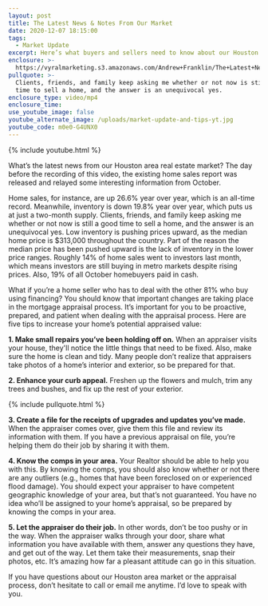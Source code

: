 ```yaml
---
layout: post
title: The Latest News & Notes From Our Market
date: 2020-12-07 18:15:00
tags:
  - Market Update
excerpt: Here’s what buyers and sellers need to know about our Houston market.
enclosure: >-
  https://vyralmarketing.s3.amazonaws.com/Andrew+Franklin/The+Latest+News+%26+Notes+From+Our+Market.mp4
pullquote: >-
  Clients, friends, and family keep asking me whether or not now is still a good
  time to sell a home, and the answer is an unequivocal yes.
enclosure_type: video/mp4
enclosure_time:
use_youtube_image: false
youtube_alternate_image: /uploads/market-update-and-tips-yt.jpg
youtube_code: m0e0-G4UNX0
---
```


{% include youtube.html %}

What’s the latest news from our Houston area real estate market? The day before the recording of this video, the existing home sales report was released and relayed some interesting information from October.

Home sales, for instance, are up 26.6% year over year, which is an all-time record. Meanwhile, inventory is down 19.8% year over year, which puts us at just a two-month supply. Clients, friends, and family keep asking me whether or not now is still a good time to sell a home, and the answer is an unequivocal yes. Low inventory is pushing prices upward, as the median home price is $313,000 throughout the country. Part of the reason the median price has been pushed upward is the lack of inventory in the lower price ranges. Roughly 14% of home sales went to investors last month, which means investors are still buying in metro markets despite rising prices. Also, 19% of all October homebuyers paid in cash.&nbsp;

What if you’re a home seller who has to deal with the other 81% who buy using financing? You should know that important changes are taking place in the mortgage appraisal process. It’s important for you to be proactive, prepared, and patient when dealing with the appraisal process. Here are five tips to increase your home’s potential appraised value:&nbsp;

**1\. Make small repairs you’ve been holding off on.** When an appraiser visits your house, they'll notice the little things that need to be fixed. Also, make sure the home is clean and tidy. Many people don’t realize that appraisers take photos of a home’s interior and exterior, so be prepared for that.&nbsp;

**2\. Enhance your curb appeal.** Freshen up the flowers and mulch, trim any trees and bushes, and fix up the rest of your exterior.&nbsp;

{% include pullquote.html %}

**3\. Create a file for the receipts of upgrades and updates you’ve made.** When the appraiser comes over, give them this file and review its information with them. If you have a previous appraisal on file, you’re helping them do their job by sharing it with them.&nbsp;

**4\. Know the comps in your area.** Your Realtor should be able to help you with this. By knowing the comps, you should also know whether or not there are any outliers (e.g., homes that have been foreclosed on or experienced flood damage). You should expect your appraiser to have competent geographic knowledge of your area, but that’s not guaranteed. You have no idea who’ll be assigned to your home’s appraisal, so be prepared by knowing the comps in your area.&nbsp;

**5\. Let the appraiser do their job.** In other words, don’t be too pushy or in the way. When the appraiser walks through your door, share what information you have available with them, answer any questions they have, and get out of the way. Let them take their measurements, snap their photos, etc. It’s amazing how far a pleasant attitude can go in this situation.&nbsp;

If you have questions about our Houston area market or the appraisal process, don’t hesitate to call or email me anytime. I’d love to speak with you.
